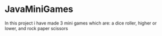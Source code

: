 # JavaMiniGames

In this project i have made 3 mini games which are: a dice roller, higher or lower, and rock paper scissors
